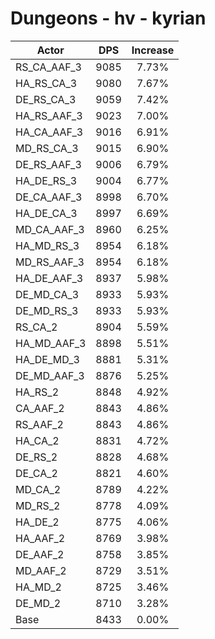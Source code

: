 # Dungeons - hv - kyrian
| Actor | DPS | Increase |
|---|:---:|:---:|
|RS_CA_AAF_3|9085|7.73%|
|HA_RS_CA_3|9080|7.67%|
|DE_RS_CA_3|9059|7.42%|
|HA_RS_AAF_3|9023|7.00%|
|HA_CA_AAF_3|9016|6.91%|
|MD_RS_CA_3|9015|6.90%|
|DE_RS_AAF_3|9006|6.79%|
|HA_DE_RS_3|9004|6.77%|
|DE_CA_AAF_3|8998|6.70%|
|HA_DE_CA_3|8997|6.69%|
|MD_CA_AAF_3|8960|6.25%|
|HA_MD_RS_3|8954|6.18%|
|MD_RS_AAF_3|8954|6.18%|
|HA_DE_AAF_3|8937|5.98%|
|DE_MD_CA_3|8933|5.93%|
|DE_MD_RS_3|8933|5.93%|
|RS_CA_2|8904|5.59%|
|HA_MD_AAF_3|8898|5.51%|
|HA_DE_MD_3|8881|5.31%|
|DE_MD_AAF_3|8876|5.25%|
|HA_RS_2|8848|4.92%|
|CA_AAF_2|8843|4.86%|
|RS_AAF_2|8843|4.86%|
|HA_CA_2|8831|4.72%|
|DE_RS_2|8828|4.68%|
|DE_CA_2|8821|4.60%|
|MD_CA_2|8789|4.22%|
|MD_RS_2|8778|4.09%|
|HA_DE_2|8775|4.06%|
|HA_AAF_2|8769|3.98%|
|DE_AAF_2|8758|3.85%|
|MD_AAF_2|8729|3.51%|
|HA_MD_2|8725|3.46%|
|DE_MD_2|8710|3.28%|
|Base|8433|0.00%|
